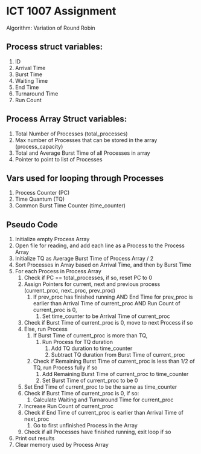 # ICT 1007 Assignment

Algorithm: Variation of Round Robin

## Process struct variables:
1. ID
2. Arrival Time
3. Burst Time
4. Waiting Time
5. End Time
6. Turnaround Time
7. Run Count

## Process Array Struct variables:
1. Total Number of Processes (total_processes)
2. Max number of Processes that can be stored in the array (process_capacity)
3. Total and Average Burst Time of all Processes in array
4. Pointer to point to list of Processes

## Vars used for looping through Processes
1. Process Counter (PC)
2. Time Quantum (TQ)
3. Common Burst Time Counter (time_counter)

## Pseudo Code
1. Initialize empty Process Array
2. Open file for reading, and add each line as a Process to the Process Array 
3. Initialize TQ as Average Burst Time of Process Array / 2
4. Sort Processes in Array based on Arrival Time, and then by Burst Time
5. For each Process in Process Array
    1. Check if PC == total_processes, if so, reset PC to 0
    2. Assign Pointers for current, next and previous process (current_proc, next_proc, prev_proc)
        1. If prev_proc has finished running AND End Time for prev_proc is earlier than Arrival Time of current_proc AND Run Count of current_proc is 0,
            1. Set time_counter to be Arrival Time of current_proc
    3. Check if Burst Time of current_proc is 0, move to next Process if so
    4. Else, run Process
        1. If Burst Time of current_proc is more than TQ,
            1. Run Process for TQ duration
                1. Add TQ duration to time_counter
                2. Subtract TQ duration from Burst Time of current_proc
        2. Check if Remaining Burst Time of current_proc is less than 1/2 of TQ, run Process fully if so
            1. Add Remaining Burst Time of current_proc to time_counter
            2. Set Burst Time of current_proc to be 0
    5. Set End Time of current_proc to be the same as time_counter
    6. Check if Burst Time of current_proc is 0, if so:
        1. Calculate Waiting and Turnaround Time for current_proc
    7. Increase Run Count of current_proc
    8. Check if End Time of current_proc is earlier than Arrival Time of next_proc
        1. Go to first unfinished Process in the Array
    9. Check if all Processes have finished running, exit loop if so
6. Print out results
7. Clear memory used by Process Array
